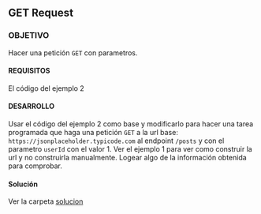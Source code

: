 ## GET Request

### OBJETIVO 

Hacer una petición `GET` con parametros.

#### REQUISITOS 

El código del ejemplo 2

#### DESARROLLO

Usar el código del ejemplo 2 como base y modificarlo para hacer una tarea programada que haga una petición `GET` a la url base: `https://jsonplaceholder.typicode.com` al endpoint `/posts` y con el parametro `userId` con el valor 1. Ver el ejemplo 1 para ver como construir la url y no construirla manualmente. Logear algo de la información obtenida para comprobar.

#### Solución

Ver la carpeta [solucion](solucion)

